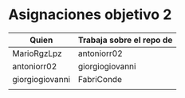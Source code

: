 # Asignaciones objetivo 2

| Quien           | Trabaja sobre el repo de |
|-----------------|--------------------------|
| MarioRgzLpz     | antoniorr02              |
| antoniorr02     | giorgiogiovanni          |
| giorgiogiovanni | FabriConde               |
|                 |                          |
